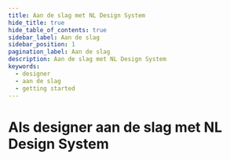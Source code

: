 ```yaml
---
title: Aan de slag met NL Design System
hide_title: true
hide_table_of_contents: true
sidebar_label: Aan de slag
sidebar_position: 1
pagination_label: Aan de slag
description: Aan de slag met NL Design System
keywords:
  - designer
  - aan de slag
  - getting started
---
```


# Als designer aan de slag met NL Design System
